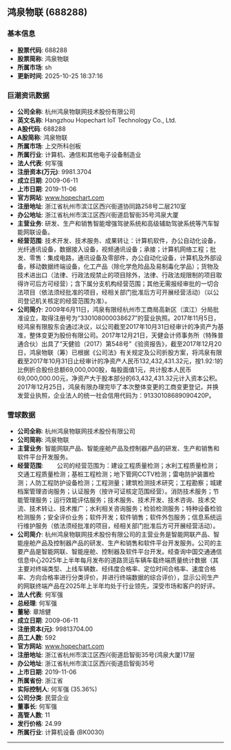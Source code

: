 ## 鸿泉物联 (688288)

### 基本信息

- **股票代码**: 688288
- **股票简称**: 鸿泉物联
- **所属市场**: sh
- **更新时间**: 2025-10-25 18:37:16

### 巨潮资讯数据

- **公司全称**: 杭州鸿泉物联网技术股份有限公司
- **英文名称**: Hangzhou Hopechart IoT Technology Co., Ltd.
- **A股代码**: 688288
- **A股简称**: 鸿泉物联
- **所属市场**: 上交所科创板
- **所属行业**: 计算机、通信和其他电子设备制造业
- **法人代表**: 何军强
- **注册资本(万元)**: 9981.3704
- **成立日期**: 2009-06-11
- **上市日期**: 2019-11-06
- **官方网站**: www.hopechart.com
- **注册地址**: 浙江省杭州市滨江区西兴街道协同路258号二层210室
- **办公地址**: 浙江省杭州市滨江区西兴街道启智街35号鸿泉大厦
- **主营业务**: 研发、生产和销售智能增强驾驶系统和高级辅助驾驶系统等汽车智能网联设备。
- **经营范围**: 技术开发、技术服务、成果转让：计算机软件，办公自动化设备，光纤通讯设备，数据接入设备，视频通讯设备；承接；计算机网络工程；批发、零售：集成电路，通讯设备及零部件，办公自动化设备，计算机及外部设备，移动数据终端设备，化工产品（除化学危险品及易制毒化学品）；货物及技术进出口（法律、行政法规禁止的项目除外，法律、行政法规限制的项目取得许可后方可经营）；含下属分支机构经营范围；其他无需报经审批的一切合法项目（依法须经批准的项目，经相关部门批准后方可开展经营活动）（以公司登记机关核定的经营范围为准）。
- **公司简介**: 2009年6月11日，鸿泉有限经杭州市工商局高新区（滨江）分局批准设立，取得注册号为“330108000038627”的营业执照。2017年11月5日，经鸿泉有限股东会通过决议，以公司截至2017年10月31日经审计的净资产为基准，整体变更为股份有限公司。2017年12月21日，天健会计师事务所（特殊普通合伙）出具了“天健验（2017）第548号”《验资报告》，截至2017年12月20日，鸿泉物联（筹）已根据《公司法》有关规定及公司折股方案，将鸿泉有限截至2017年10月31日止经审计的净资产人民币132,432,431.32元，按1.92:1的比例折合股份总额69,000,000股，每股面值1元，共计股本人民币69,000,000.00元，净资产大于股本部分的63,432,431.32元计入资本公积。2017年12月25日，鸿泉有限办理完毕了本次整体变更的工商变更登记，并换发营业执照，企业法人的统一社会信用代码为：91330108689090420P。

### 雪球数据

- **公司全称**: 杭州鸿泉物联网技术股份有限公司
- **公司简称**: 鸿泉物联
- **主营业务**: 智能网联产品、智能座舱产品及控制器产品的研发、生产和销售和软件平台开发服务。
- **经营范围**: 　　公司的经营范围为：建设工程质量检测；水利工程质量检测；交通工程质量检测；基桩工程检测；地下管网CCTV检测；雷电防护装置检测；人防工程防护设备检测；工程测量；建筑检测技术研究；工程勘察；城建档案管理咨询服务；认证服务（按许可证核定范围经营）。消防技术服务；节能管理服务；运行效能评估服务；技术服务、技术开发、技术咨询、技术交流、技术转让、技术推广；水利相关咨询服务；检验检测服务；特种设备检验检测服务；安全评价业务；软件开发；软件销售；软件外包服务；信息系统运行维护服务（依法须经批准的项目，经相关部门批准后方可开展经营活动）。
- **公司简介**: 杭州鸿泉物联网技术股份有限公司的主营业务是智能网联产品、智能座舱产品及控制器产品的研发、生产和销售和软件平台开发服务。公司的主要产品是智能网联、智能座舱、控制器及软件平台开发。经查询中国交通通信信息中心2025年上半年每月发布的道路货运车辆车载终端质量统计数据（其主要对终端类型、上线车辆数、经纬度合格率、定位时间合格率、速度合格率、方向合格率进行分类评价，并进行终端数据的综合评价），显示公司生产的网联终端产品在2025年上半年均处于行业领先，深受市场和客户的好评。
- **法人代表**: 何军强
- **总经理**: 何军强
- **董秘**: 章旭健
- **成立日期**: 2009-06-11
- **注册资本(元)**: 99813704.00
- **员工人数**: 592
- **官方网站**: www.hopechart.com
- **注册地址**: 浙江省杭州市滨江区西兴街道启智街35号(鸿泉大厦)17层
- **办公地址**: 浙江省杭州市滨江区西兴街道启智街35号
- **上市日期**: 2019-11-06
- **所属省份**: 浙江省
- **实际控制人**: 何军强 (35.36%)
- **公司分类**: 民营企业
- **董事长**: 何军强
- **高管人数**: 11
- **发行价格**: 24.99
- **所属行业**: 计算机设备 (BK0030)

---
